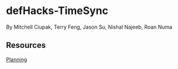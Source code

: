 # defHacks-TimeSync
By Mitchell Ciupak, Terry Feng, Jason Su, Nishal Najeeb, Roan Numa

## Resources
[Planning](https://drive.google.com/drive/folders/1HN6PK_WO0hwR09K-uzy4wIIc1GAX9k6A?usp=sharing)
